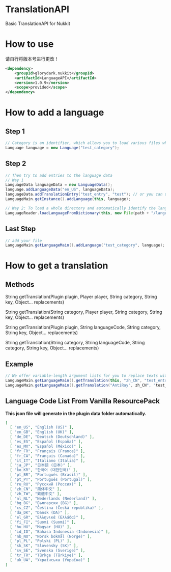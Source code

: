 # TranslationAPI
Basic TranslationAPI for Nukkit

# How to use
请自行将版本号进行更改！
```xml
<dependency>
    <groupId>glorydark.nukkit</groupId>
    <artifactId>LanguageAPI</artifactId>
    <version>1.0.9</version>
    <scope>provided</scope>
</dependency>
```

# How to add a language
## Step 1
```java
// Category is an identifier, which allows you to load various files while keeping them apart from each other
Language language = new Language("test_category");
```

## Step 2
```java
// Then try to add entries to the language data
// Way 1
LanguageData languageData = new LanguageData();
language.addLanguageData("en_US", languageData);
languageData.addTranslationEntry("test_entry", "test"); // or you can use LanguageData.fromProperties(File file)
LanguageMain.getInstance().addLanguage(this, language);

// Way 2: To load a whole directory and automatically identify the language code based on each file's name
LanguageReader.loadLanguageFromDictionary(this, new File(path + "/languages"));
```

## Last Step
```java
// add your file
LanguageMain.getLanguageMain().addLanguage("test_category", language);
```

# How to get a translation
## Methods
String getTranslation(Plugin plugin, Player player, String category, String key, Object... replacements)

String getTranslation(String category, Player player, String category, String key, Object... replacements)

String getTranslation(Plugin plugin, String languageCode, String category, String key, Object... replacements)

String getTranslation(String category, String languageCode, String category, String key, Object... replacements)

## Example
```java
// We offer variable-length argument lists for you to replace texts with your preference, e.g. %1% %2% ...
LanguageMain.getLanguageMain().getTranslation(this, "zh_CN", "test_entry", "test replacement");
LanguageMain.getLanguageMain().getTranslation("AntiRay", zh_CN", "test_entry");

```

## Language Code List From Vanilla ResourcePack
**This json file will generate in the plugin data folder automatically.**
```json
[
  [ "en_US", "English (US)" ],
  [ "en_GB", "English (UK)" ],
  [ "de_DE", "Deutsch (Deutschland)" ],
  [ "es_ES", "Español (España)" ],
  [ "es_MX", "Español (México)" ],
  [ "fr_FR", "Français (France)" ],
  [ "fr_CA", "Français (Canada)" ],
  [ "it_IT", "Italiano (Italia)" ],
  [ "ja_JP", "日本語 (日本)" ],
  [ "ko_KR", "한국어 (대한민국)" ],
  [ "pt_BR", "Português (Brasil)" ],
  [ "pt_PT", "Português (Portugal)" ],
  [ "ru_RU", "Русский (Россия)" ],
  [ "zh_CN", "简体中文" ],
  [ "zh_TW", "繁體中文" ],
  [ "nl_NL", "Nederlands (Nederland)" ],
  [ "bg_BG", "Български (BG)" ],
  [ "cs_CZ", "Čeština (Česká republika)" ],
  [ "da_DK", "Dansk (DA)" ],
  [ "el_GR", "Ελληνικά (Ελλάδα)" ],
  [ "fi_FI", "Suomi (Suomi)" ],
  [ "hu_HU", "Magyar (HU)" ],
  [ "id_ID", "Bahasa Indonesia (Indonesia)" ],
  [ "nb_NO", "Norsk bokmål (Norge)" ],
  [ "pl_PL", "Polski (PL)" ],
  [ "sk_SK", "Slovensky (SK)" ],
  [ "sv_SE", "Svenska (Sverige)" ],
  [ "tr_TR", "Türkçe (Türkiye)" ],
  [ "uk_UA", "Українська (Україна)" ]
]
```

